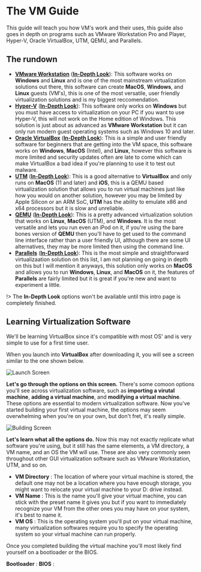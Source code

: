 # The VM Guide

This guide will teach you how VM's work and their uses, this guide also goes in depth on programs such as VMware Workstation Pro and Player, Hyper-V, Oracle VirtualBox, UTM, QEMU, and Parallels.


## The rundown

* [**VMware Workstation**](https://www.vmware.com/products/workstation-pro.html) ([**In-Depth Look**](/indepth/vmware.md)): This software works on **Windows** and **Linux** and is one of the most mainstream virtualization solutions out there, this software can create **MacOS**, **Windows**, and **Linux** guests (VM's), this is one of the most versatile, user friendly virtualization solutions and is my biggest reccomendation.
* [**Hyper-V**](https://learn.microsoft.com/en-us/virtualization/hyper-v-on-windows/about/) ([**In-Depth Look**](/indepth/hyperv.md)): This software only works on **Windows** but you must have access to virtualization on your PC if you want to use Hyper-V, this will not work on the Home edition of Windows. This solution is just about as advanced as **VMware Workstation** but it can only run modern guest operating systems such as Windows 10 and later.
* [**Oracle VirtualBox**](https://www.virtualbox.org/) ([**In-Depth Look**](/indepth/vbox.md)): This is a simple and user friendly software for beginners that are getting into the VM space, this software works on **Windows**, **MacOS** (Intel), and **Linux**, however this software is more limited and security updates often are late to come which can make VirtualBox a bad idea if you're planning to use it to test out malware.
* [**UTM**](https://mac.getutm.app/) ([**In-Depth Look**](/indepth/utm.md)): This is a good alternative to **VirtualBox** and only runs on **MacOS** (11 and later) and **iOS**, this is a QEMU based virtualization solution that allows you to run virtual machines just like how you would on another solution, however you may be limited by Apple Silicon or an ARM SoC, **UTM** has the ability to emulate x86 and x64 processors but it is slow and unreliable.
* [**QEMU**](https://www.qemu.org/) ([**In-Depth Look**](/indepth/qemu.md)): This is a pretty advanced virtualization solution that works on **Linux**, **MacOS** (UTM), and **Windows**. It is the most versatile and lets you run even an iPod on it, if you're using the bare bones version of **QEMU** then you'll have to get used to the command line interface rather than a user friendly UI, although there are some UI alternatives, they may be more limited then using the command line.
* [**Parallels**](https://www.parallels.com/) ([**In-Depth Look**](/indepth/parallels.md)): This is the most simple and straightforward virtualizaation solution on this list, I am not planning on going in depth on this but I will mention it anyways, this solution only works on **MacOS** and allows you to run **Windows**, **Linux**, and **MacOS** on it, the features of **Parallels** are fairly limited but it is great if you're new and want to experiment a little.

!> The **In-Depth Look** options won't be available until this intro page is completely finished.

## Learning Virtualization Software

We'll be learning VirtualBox since it's compatible with most OS' and is very simple to use for a first time user.

When you launch into **VirtualBox** after downloading it, you will see a screen similar to the one shown below.

![Launch Screen](/images/IMG_0386.png)

**Let's go through the options on this screen.** There's some comoon options you'll see across virtualization software, such as **importing a virutal machine**, **adding a virtual machine**, and **modifying a virtual machine**. These options are essential to modern virtualization software. Now you've started building your first virtual machine, the options may seem overwhelming when you're on your own, but don't fret, it's really simple.

![Building Screen](/images/IMG_0387.jpeg)

**Let's learn what all the options do.** Now this may not exactly replicate what software you're using, but it still has the same elements, a VM directory, a VM name, and an OS the VM will use. These are also very commonly seen throughout other GUI virtualization software such as VMware Workstation, UTM, and so on.

* **VM Directory** : The location of where your virtual machine is stored, the default one may not be a location where you have enough storage, you might want to relocate your virtual machine to your D: drive instead.
* **VM Name** : This is the name you'll give your virtual machine, you can stick with the preset name it gives you but if you want to immediately recognize your VM from the other ones you may have on your system, it's best to name it.
* **VM OS** : This is the operating system you'll put on your virtual machine, many virtualization softwares require you to specify the operating system so your virtual machine can run properly.

Once you completed building the virtual machine you'll most likely find yourself on a bootloader or the BIOS.

**Bootloader** : 
**BIOS** : 
